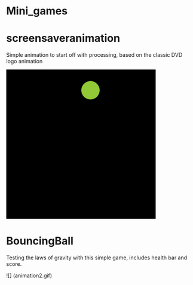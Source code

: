 # Mini_games

# screensaveranimation

Simple animation to start off with processing, based on the classic DVD logo animation

![](animation.gif)

# BouncingBall

Testing the laws of gravity with this simple game, includes health bar and score.

![] (animation2.gif)
